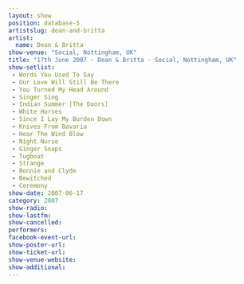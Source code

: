 ```yaml
---
layout: show
position: database-5
artistslug: dean-and-britta
artist:
  name: Dean & Britta
show-venue: "Social, Nottingham, UK"
title: "17th June 2007 - Dean & Britta - Social, Nottingham, UK"
show-setlist: 
 - Words You Used To Say
 - Our Love Will Still Be There
 - You Turned My Head Around
 - Singer Sing
 - Indian Summer [The Doors]
 - White Horses
 - Since I Lay My Burden Down
 - Knives From Bavaria
 - Hear The Wind Blow
 - Night Nurse
 - Ginger Snaps
 - Tugboat
 - Strange
 - Bonnie and Clyde
 - Bewitched
 - Ceremony
show-date: 2007-06-17
category: 2007
show-radio: 
show-lastfm: 
show-cancelled: 
performers: 
facebook-event-url: 
show-poster-url: 
show-ticket-url: 
show-venue-website: 
show-additional: 
---
```


